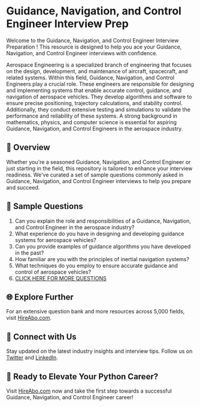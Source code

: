 # Guidance, Navigation, and Control Engineer Interview Prep

Welcome to the Guidance, Navigation, and Control Engineer Interview Preparation ! This resource is designed to help you ace your Guidance, Navigation, and Control Engineer interviews with confidence.

Aerospace Engineering is a specialized branch of engineering that focuses on the design, development, and maintenance of aircraft, spacecraft, and related systems. Within this field, Guidance, Navigation, and Control Engineers play a crucial role. These engineers are responsible for designing and implementing systems that enable accurate control, guidance, and navigation of aerospace vehicles. They develop algorithms and software to ensure precise positioning, trajectory calculations, and stability control. Additionally, they conduct extensive testing and simulations to validate the performance and reliability of these systems. A strong background in mathematics, physics, and computer science is essential for aspiring Guidance, Navigation, and Control Engineers in the aerospace industry.

## 🚀 Overview

Whether you're a seasoned Guidance, Navigation, and Control Engineer or just starting in the field, this repository is tailored to enhance your interview readiness. We've curated a set of sample questions commonly asked in Guidance, Navigation, and Control Engineer interviews to help you prepare and succeed.

## 📝 Sample Questions

1. Can you explain the role and responsibilities of a Guidance, Navigation, and Control Engineer in the aerospace industry?
2. What experience do you have in designing and developing guidance systems for aerospace vehicles?
3. Can you provide examples of guidance algorithms you have developed in the past?
4. How familiar are you with the principles of inertial navigation systems?
5. What techniques do you employ to ensure accurate guidance and control of aerospace vehicles?
6. [CLICK HERE FOR MORE QUESTIONS](https://hireabo.com/job/3_3_10/Guidance%20Navigation%20and%20Control%20Engineer)

## 🌐 Explore Further

For an extensive question bank and more resources across 5,000 fields, visit [HireAbo.com](https://www.hireabo.com).

## 📱 Connect with Us

Stay updated on the latest industry insights and interview tips. Follow us on [Twitter](https://twitter.com/hireabo) and [LinkedIn](https://www.linkedin.com/in/hire-abo-3609972a8/).

## 🚀 Ready to Elevate Your Python Career?

Visit [HireAbo.com](https://www.hireabo.com) now and take the first step towards a successful Guidance, Navigation, and Control Engineer career!